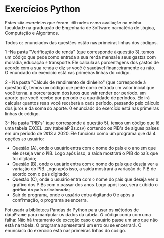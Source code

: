 # Exercícios Python
Estes são exercícios que foram utilizados como avaliação na minha faculdade na graduação de Engenharia de Software na matéria de Lógica, Computação e Algoritmos.

Todos os enunciados das questões estão nas primeiras linhas dos códigos.

1 -Na pasta "Verificação de renda" (que corresponde à questão 3), temos um código que pede como entrada a sua renda mensal e seus gastos com moradia, educação e transporte. Ele calcula as porcentagens dos gastos de acordo com a sua renda e diz se você é saudável financeiramente ou não.
O enunciado do exercício está nas primeiras linhas do código.

2 - Na pasta "Cálculo de rendimento de dinheiro" (que corresponde à questão 4), temos um código que pede como entrada um valor inicial que você tenha, a porcentagem dos juros que vair render por período, um aporte que você recebe por período e a quantidade de períodos. Ele irá calcular quantos reais você receberá a cada período, passando pelo cálculo dos juros e da soma do aporte.
O enunciado do exercício está nas primeiras linhas do código.

3- Na pasta "PIB's" (que corresponde à questão 5), temos um código que lê uma tabela EXCEL .csv (tabelaPIBs.csv) contendo os PIB's de alguns países em um período de 2013 a 2020. Ele funciona como um programa que dá 4 opções ao usuário: 

 - Questão (A), onde o usuário entra com o nome do país e o ano em que ele deseja ver o PIB. Logo após isso, a saída mostrará o PIB do país que foi digitado;
 - Questão (B), onde o usuário entra com o nome do país que deseja ver a variação do PIB. Logo após isso, a saída mostrará a variação do PIB de acordo com o país digitado;
 - Questão (C), onde o usuário entra com o nome do país que deseja ver o gráfico dos PIBs com o passar dos anos. Logo após isso, será exibido o gráfico do país selecionado;
 - Sair do programa, onde o usuário entra digitando 0 e após a confirmação, o programa se encerra.

Foi usada a biblioteca Pandas do Python para usar os métodos de dataFrame para manipular os dados da tabela. O código conta com uma falha: Não há tratamento de exceção caso o usuário passe um ano que não está na tabela. O programa apresentará um erro ou se encerrará. 
O enunciado do exercício está nas primeiras linhas do código.

